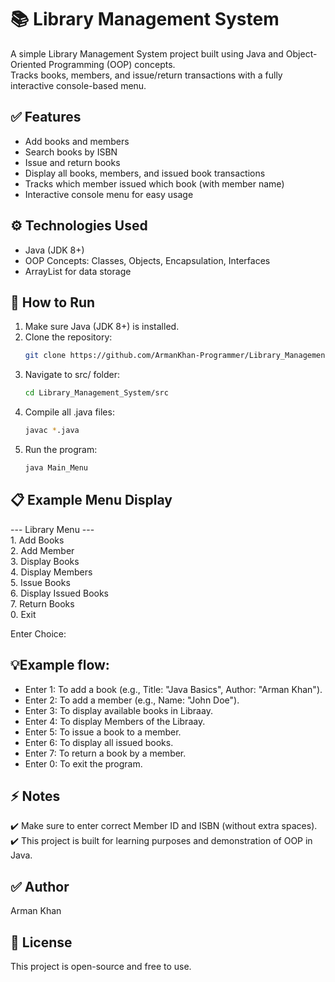 # 📚 Library Management System

A simple Library Management System project built using Java and Object-Oriented Programming (OOP) concepts.  
Tracks books, members, and issue/return transactions with a fully interactive console-based menu.

## ✅ Features

- Add books and members
- Search books by ISBN
- Issue and return books
- Display all books, members, and issued book transactions
- Tracks which member issued which book (with member name)
- Interactive console menu for easy usage

## ⚙ Technologies Used

- Java (JDK 8+)
- OOP Concepts: Classes, Objects, Encapsulation, Interfaces
- ArrayList for data storage

## 🚀 How to Run

1. Make sure Java (JDK 8+) is installed.  
2. Clone the repository:  
   ```bash
   git clone https://github.com/ArmanKhan-Programmer/Library_Management_System.git
3. Navigate to src/ folder:  
   ```bash
   cd Library_Management_System/src
4. Compile all .java files:    
   ```bash
   javac *.java
5. Run the program:  
   ```bash
   java Main_Menu
   

## 📋 Example Menu Display  
   --- Library Menu ---  
       1. Add Books  
       2. Add Member  
       3. Display Books  
       4. Display Members  
       5. Issue Books  
       6. Display Issued Books  
       7. Return Books  
       0. Exit  
   
   Enter Choice: 

## 💡Example flow:

- Enter 1: To add a book (e.g., Title: "Java Basics", Author: "Arman Khan").
- Enter 2: To add a member (e.g., Name: "John Doe").
- Enter 3: To display available books in Libraay.
- Enter 4: To display Members of the Libraay.
- Enter 5: To issue a book to a member.
- Enter 6: To display all issued books.
- Enter 7: To return a book by a member.
- Enter 0: To exit the program.  

## ⚡ Notes

   ✔️ Make sure to enter correct Member ID and ISBN (without extra spaces).  
   ✔️ This project is built for learning purposes and demonstration of OOP in Java. 

## ✅ Author

   Arman Khan

## 📜 License

   This project is open-source and free to use.   
